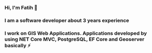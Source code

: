 ### Hi, I'm Fatih 👋

### I am a software developer about 3 years experience 

### I work on GIS Web Applications. Applications developed by using NET Core MVC, PostgreSQL, EF Core and Geoserver basically ⚡

 

<!--
**fatih-guler/fatih-guler** is a ✨ _special_ ✨ repository because its `README.md` (this file) appears on your GitHub profile.

### You can reache me out via email or linkedin 📫

Here are some ideas to get you started:

- 🔭 I’m currently working on ...
- 🌱 I’m currently learning ...
- 👯 I’m looking to collaborate on ...
- 🤔 I’m looking for help with ...
- 💬 Ask me about ...
- 📫 How to reach me: ...
- 😄 Pronouns: ...
- ⚡ Fun fact: ...
-->
